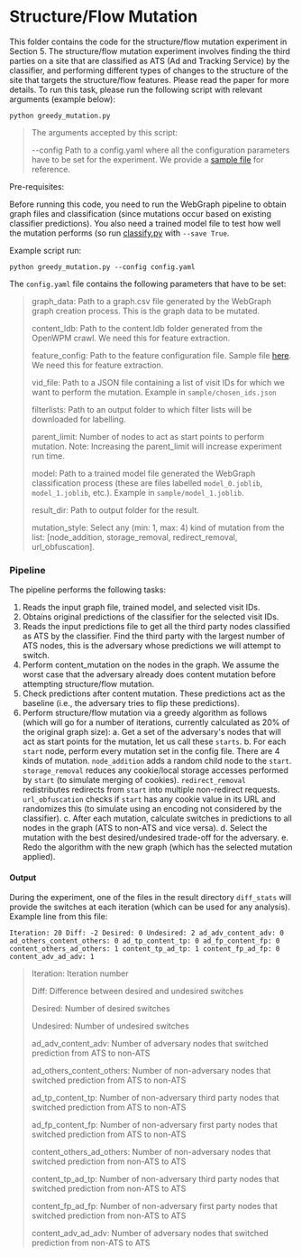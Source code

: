 # Structure/Flow Mutation

This folder contains the code for the structure/flow mutation experiment in Section 5. The structure/flow mutation experiment involves finding the third parties on a site that are classified as ATS (Ad and Tracking Service) by the classifier, and performing different types of changes to the structure of the site that targets the structure/flow features. Please read the paper for more details. To run this task, please run the following script with relevant arguments (example below):

```
python greedy_mutation.py
```
> The arguments accepted by this script:
>
> --config Path to a config.yaml where all the configuration parameters have to be set for the experiment. We provide a [sample file](https://github.com/spring-epfl/WebGraph/blob/main/robustness/structure_mutation/config.yaml) for reference. 

Pre-requisites:

Before running this code, you need to run the WebGraph pipeline to obtain graph files and classification (since mutations occur based on existing classifier predictions). You also need a trained model file to test how well the mutation performs (so run [classify.py](https://github.com/spring-epfl/WebGraph/blob/main/code/classification/classify.py) with `--save True`.

Example script run:
```
python greedy_mutation.py --config config.yaml
```
The `config.yaml` file contains the following parameters that have to be set:

> graph_data: Path to a graph.csv file generated by the WebGraph graph creation process. This is the graph data to be mutated.
>
> content_ldb: Path to the content.ldb folder generated from the OpenWPM crawl. We need this for feature extraction.
>
> feature_config: Path to the feature configuration file. Sample file [here](https://github.com/spring-epfl/WebGraph/blob/main/code/features.yaml). We need this for feature extraction.
>
> vid_file: Path to a JSON file containing a list of visit IDs for which we want to perform the mutation. Example in `sample/chosen_ids.json`
>
> filterlists: Path to an output folder to which filter lists will be downloaded for labelling.
>
> parent_limit: Number of nodes to act as start points to perform mutation. Note: Increasing the parent_limit will increase experiment run time.
>
> model: Path to a trained model file generated the WebGraph classification process (these are files labelled `model_0.joblib`, `model_1.joblib`, etc.). Example in `sample/model_1.joblib`.
>
> result_dir: Path to output folder for the result.
>
> mutation_style: Select any (min: 1, max: 4) kind of mutation from the list: [node_addition, storage_removal, redirect_removal, url_obfuscation]. 

### Pipeline

The pipeline performs the following tasks:

1. Reads the input graph file, trained model, and selected visit IDs.
2. Obtains original predictions of the classifier for the selected visit IDs.
3. Reads the input predictions file to get all the third party nodes classified as ATS by the classifier.  Find the third party with the largest number of ATS nodes, this is the adversary whose predictions we will attempt to switch.
4. Perform content_mutation on the nodes in the graph. We assume the worst case that the adversary already does content mutation before attempting structure/flow mutation. 
5. Check predictions after content mutation. These predictions act as the baseline (i.e., the adversary tries to flip these predictions). 
6. Perform structure/flow mutation via a greedy algorithm as follows (which will go for a number of iterations, currently calculated as 20% of the original graph size):
	a. Get a set of the adversary's nodes that will act as start points for the mutation, let us call these `starts`.
	b. For each `start` node, perform every mutation set in the config file. There are 4 kinds of mutation. `node_addition` adds a random child node to the `start`. `storage_removal` reduces any cookie/local storage accesses performed by `start` (to simulate merging of cookies). `redirect_removal` redistributes redirects from `start` into multiple non-redirect requests. `url_obfuscation` checks if `start` has any cookie value in its URL and randomizes this (to simulate using an encoding not considered by the classifier). 
	c. After each mutation, calculate switches in predictions to all nodes in the graph (ATS to non-ATS and vice versa). 
	d. Select the mutation with the best desired/undesired trade-off for the adversary. 
	e. Redo the algorithm with the new graph (which has the selected mutation applied). 

#### Output
During the experiment, one of the files in the result directory `diff_stats` will provide the switches at each iteration (which can be used for any analysis). Example line from this file:

```Iteration: 20 Diff: -2 Desired: 0 Undesired: 2 ad_adv_content_adv: 0 ad_others_content_others: 0 ad_tp_content_tp: 0 ad_fp_content_fp: 0 content_others_ad_others: 1 content_tp_ad_tp: 1 content_fp_ad_fp: 0 content_adv_ad_adv: 1```

> Iteration: Iteration number
> 
> Diff: Difference between desired and undesired switches
> 
> Desired: Number of desired switches
> 
> Undesired: Number of undesired switches
> 
> ad_adv_content_adv: Number of adversary nodes that switched prediction from ATS to non-ATS
> 
> ad_others_content_others: Number of non-adversary nodes that switched prediction from ATS to non-ATS
> 
> ad_tp_content_tp: Number of non-adversary third party nodes that switched prediction from ATS to non-ATS
> 
> ad_fp_content_fp: Number of non-adversary first party nodes that switched prediction from ATS to non-ATS
> 
> content_others_ad_others: Number of non-adversary nodes that switched prediction from non-ATS to ATS
> 
> content_tp_ad_tp: Number of non-adversary third party nodes that switched prediction from non-ATS to ATS
> 
> content_fp_ad_fp: Number of non-adversary first party nodes that switched prediction from non-ATS to ATS
> 
> content_adv_ad_adv: Number of adversary nodes that switched prediction from non-ATS to ATS
